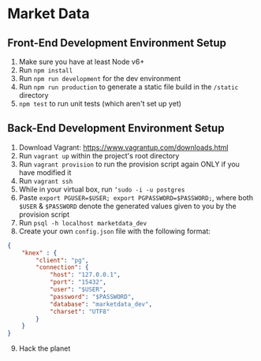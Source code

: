 # Market Data

## Front-End Development Environment Setup

1. Make sure you have at least Node v6+
2. Run `npm install`
3. Run `npm run development` for the dev environment
4. Run `npm run production` to generate a static file build in the `/static` directory
5. `npm test` to run unit tests (which aren't set up yet)

## Back-End Development Environment Setup

1. Download Vagrant: https://www.vagrantup.com/downloads.html
2. Run `vagrant up` within the project's root directory
3. Run `vagrant provision` to run the provision script again ONLY if you have modified it
4. Run `vagrant ssh`
5. While in your virtual box, run `‘sudo -i -u postgres`
6. Paste `export PGUSER=$USER; export PGPASSWORD=$PASSWORD;`, where both `$USER` & `$PASSWORD` denote the generated values given to you by the provision script
7. Run `psql -h localhost marketdata_dev`
8. Create your own `config.json` file with the following format:
```json
{
    "knex" : {
        "client": "pg",
        "connection": {
            "host": "127.0.0.1",
            "port": "15432",
            "user": "$USER",
            "password": "$PASSWORD",
            "database": "marketdata_dev",
            "charset": "UTF8"
        }
    }
}
```
9. Hack the planet
